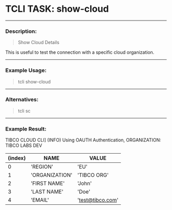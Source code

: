 # TCLI TASK: show-cloud

---
### Description:
> Show Cloud Details

This is useful to test the connection with a specific cloud organization.

---
### Example Usage:
> tcli show-cloud

---
### Alternatives:
> tcli sc

---
### Example Result:

TIBCO CLOUD CLI] (INFO)  Using OAUTH Authentication, ORGANIZATION: TIBCO LABS DEV

| (index) |      NAME      |        VALUE        |
--- | --- | ---
|    0    |    'REGION'    |        'EU'         |
|    1    | 'ORGANIZATION' |     'TIBCO ORG'     |
|    2    |  'FIRST NAME'  |       'John'        |
|    3    |  'LAST NAME'   |        'Doe'        |
|    4    |    'EMAIL'     |   'test@tibco.com'  |

